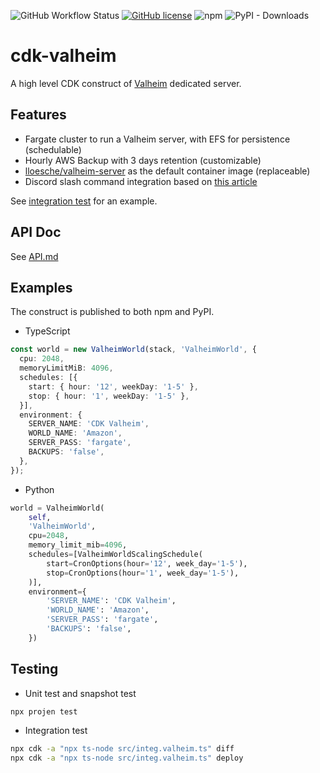 ![GitHub Workflow Status](https://img.shields.io/github/workflow/status/gotodeploy/cdk-valheim/Build) [![GitHub license](https://img.shields.io/github/license/gotodeploy/cdk-valheim)](https://github.com/gotodeploy/cdk-valheim/blob/main/LICENSE) ![npm](https://img.shields.io/npm/dw/cdk-valheim?label=npm) ![PyPI - Downloads](https://img.shields.io/pypi/dw/cdk-valheim?label=PyPI)
# cdk-valheim

A high level CDK construct of [Valheim](https://www.valheimgame.com/) dedicated server.

## Features

- Fargate cluster to run a Valheim server, with EFS for persistence (schedulable)
- Hourly AWS Backup with 3 days retention (customizable)
- [lloesche/valheim-server](https://github.com/lloesche/valheim-server-docker) as the default container image (replaceable)
- Discord slash command integration based on [this article](https://briancaffey.github.io/2021/03/18/on-demand-dedicated-serverless-valheim-server-with-cdk-discrod-interactions/)

See [integration test](src/integ.valheim.ts) for an example.

## API Doc

See [API.md](API.md)

## Examples

The construct is published to both npm and PyPI.

- TypeScript

```ts
const world = new ValheimWorld(stack, 'ValheimWorld', {
  cpu: 2048,
  memoryLimitMiB: 4096,
  schedules: [{
    start: { hour: '12', weekDay: '1-5' },
    stop: { hour: '1', weekDay: '1-5' },
  }],
  environment: {
    SERVER_NAME: 'CDK Valheim',
    WORLD_NAME: 'Amazon',
    SERVER_PASS: 'fargate',
    BACKUPS: 'false',
  },
});
```

- Python
```python
world = ValheimWorld(
    self, 
    'ValheimWorld',   
    cpu=2048,
    memory_limit_mib=4096,
    schedules=[ValheimWorldScalingSchedule(
        start=CronOptions(hour='12', week_day='1-5'),
        stop=CronOptions(hour='1', week_day='1-5'),
    )],
    environment={
        'SERVER_NAME': 'CDK Valheim',
        'WORLD_NAME': 'Amazon',
        'SERVER_PASS': 'fargate',
        'BACKUPS': 'false',
    })
```

## Testing

* Unit test and snapshot test

```sh
npx projen test
```

* Integration test

```sh
npx cdk -a "npx ts-node src/integ.valheim.ts" diff
npx cdk -a "npx ts-node src/integ.valheim.ts" deploy
```
